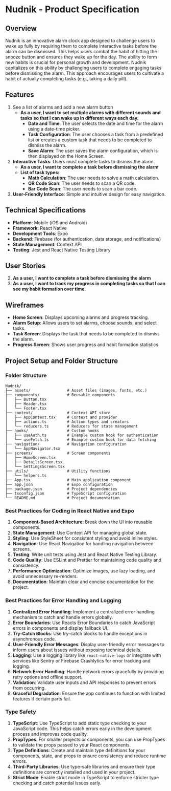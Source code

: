 # Nudnik - Product Specification

## Overview
Nudnik is an innovative alarm clock app designed to challenge users to wake up fully by requiring them to complete interactive tasks before the alarm can be dismissed. 
This helps users combat the habit of hitting the snooze button and ensures they wake up for the day. The ability to form new habits is crucial for personal growth and development. 
Nudnik capitalizes on this ability by challenging users to complete engaging tasks before dismissing the alarm. This approach encourages users to cultivate a habit of actually completing tasks (e.g., taking a daily pill).

## Features
1. See a list of alarms and add a new alarm button
    - **As a user, I want to set multiple alarms with different sounds and tasks so that I can wake up in different ways each day.**
        - **Date and Time**: The user selects the date and time for the alarm using a date-time picker.
        - **Task Configuration**: The user chooses a task from a predefined list or creates a custom task that needs to be completed to dismiss the alarm.
        - **Save Alarm**: The user saves the alarm configuration, which is then displayed on the Home Screen.
2. **Interactive Tasks**: Users must complete tasks to dismiss the alarm.
    - **As a user, I want to complete a task before dismissing the alarm**
    - **List of task types:**
        - **Math Calculation**: The user needs to solve a math calculation.
        - **QR Code Scan**: The user needs to scan a QR code.
        - **Bar Code Scan**: The user needs to scan a bar code.
3. **User-Friendly Interface**: Simple and intuitive design for easy navigation.

## Technical Specifications
- **Platform**: Mobile (iOS and Android)
- **Framework**: React Native
- **Development Tools**: Expo
- **Backend**: Firebase (for authentication, data storage, and notifications)
- **State Management**: Context API
- **Testing**: Jest and React Native Testing Library

## User Stories
2. **As a user, I want to complete a task before dismissing the alarm**
3. **As a user, I want to track my progress in completing tasks so that I can see my habit formation over time.**


## Wireframes
- **Home Screen**: Displays upcoming alarms and progress tracking.
- **Alarm Setup**: Allows users to set alarms, choose sounds, and select tasks.
- **Task Screen**: Displays the task that needs to be completed to dismiss the alarm.
- **Progress Screen**: Shows user progress and habit formation statistics.


## Project Setup and Folder Structure

### Folder Structure
```
Nudnik/
├── assets/                # Asset files (images, fonts, etc.)
├── components/            # Reusable components
│   ├── Button.tsx
│   ├── Header.tsx
│   └── Footer.tsx
├── context/               # Context API store
│   ├── AppContext.tsx     # Context and provider
│   ├── actions.ts         # Action types and creators
│   └── reducers.ts        # Reducers for state management
├── hooks/                 # Custom hooks
│   ├── useAuth.ts         # Example custom hook for authentication
│   └── useFetch.ts        # Example custom hook for data fetching
├── navigation/            # Navigation configuration
│   └── AppNavigator.tsx
├── screens/               # Screen components
│   ├── HomeScreen.tsx
│   ├── DetailsScreen.tsx
│   └── SettingsScreen.tsx
├── utils/                 # Utility functions
│   └── helpers.ts
├── App.tsx                # Main application component
├── app.json               # Expo configuration
├── package.json           # Project dependencies
├── tsconfig.json          # TypeScript configuration
└── README.md              # Project documentation
```

### Best Practices for Coding in React Native and Expo
1. **Component-Based Architecture**: Break down the UI into reusable components.
2. **State Management**: Use Context API for managing global state.
3. **Styling**: Use StyleSheet for consistent styling and avoid inline styles.
4. **Navigation**: Use React Navigation for handling navigation between screens.
5. **Testing**: Write unit tests using Jest and React Native Testing Library.
6. **Code Quality**: Use ESLint and Prettier for maintaining code quality and consistency.
7. **Performance Optimization**: Optimize images, use lazy loading, and avoid unnecessary re-renders.
8. **Documentation**: Maintain clear and concise documentation for the project.

### Best Practices for Error Handling and Logging
1. **Centralized Error Handling**: Implement a centralized error handling mechanism to catch and handle errors globally.
2. **Error Boundaries**: Use Reacts Error Boundaries to catch JavaScript errors in components and display fallback UI.
3. **Try-Catch Blocks**: Use try-catch blocks to handle exceptions in asynchronous code.
4. **User-Friendly Error Messages**: Display user-friendly error messages to inform users about issues without exposing technical details.
5. **Logging**: Use a logging library like `react-native-logs` or integrate with services like Sentry or Firebase Crashlytics for error tracking and logging.
6. **Network Error Handling**: Handle network errors gracefully by providing retry options and offline support.
7. **Validation**: Validate user inputs and API responses to prevent errors from occurring.
8. **Graceful Degradation**: Ensure the app continues to function with limited features if certain parts fail.

### Type Safety
1. **TypeScript**: Use TypeScript to add static type checking to your JavaScript code. This helps catch errors early in the development process and improves code quality.
2. **PropTypes**: For smaller projects or components, you can use PropTypes to validate the props passed to your React components.
3. **Type Definitions**: Create and maintain type definitions for your components, state, and props to ensure consistency and reduce runtime errors.
4. **Third-Party Libraries**: Use type-safe libraries and ensure their type definitions are correctly installed and used in your project.
5. **Strict Mode**: Enable strict mode in TypeScript to enforce stricter type checking and catch potential issues early.

